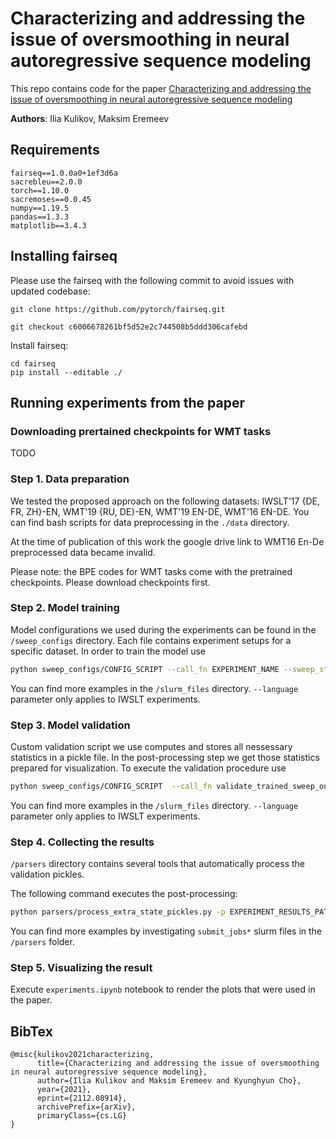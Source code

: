 # Characterizing and addressing the issue of oversmoothing in neural autoregressive sequence modeling

This repo contains code for the paper [Characterizing and addressing the issue of oversmoothing in neural autoregressive sequence modeling](https://arxiv.org/pdf/2112.08914.pdf)

**Authors**: Ilia Kulikov, Maksim Eremeev

## Requirements

```
fairseq==1.0.0a0+1ef3d6a
sacrebleu==2.0.0
torch==1.10.0
sacremoses==0.0.45
numpy==1.19.5
pandas==1.3.3
matplotlib==3.4.3
```

## Installing fairseq

Please use the fairseq with the following commit to avoid issues with updated codebase:

`git clone https://github.com/pytorch/fairseq.git`

`git checkout c6006678261bf5d52e2c744508b5ddd306cafebd`

Install fairseq:

```
cd fairseq
pip install --editable ./
```

## Running experiments from the paper

### Downloading prertained checkpoints for WMT tasks

TODO

### Step 1. Data preparation

We tested the proposed approach on the following datasets: IWSLT'17 {DE, FR, ZH}-EN, WMT'19 {RU, DE}-EN, WMT'19 EN-DE, WMT'16 EN-DE.
You can find bash scripts for data preprocessing in the `./data` directory.

At the time of publication of this work the google drive link to WMT16 En-De preprocessed data became invalid.

Please note: the BPE codes for WMT tasks come with the pretrained checkpoints. Please download checkpoints first.

### Step 2. Model training

Model configurations we used during the experiments can be found in the `/sweep_configs` directory. Each file contains experiment setups for a specific dataset. In order to train the model use

```bash
python sweep_configs/CONFIG_SCRIPT --call_fn EXPERIMENT_NAME --sweep_step CONFIG_SERIAL_NUMBER (--language SOURCE_LANGUAGE) | xargs python fairseq_module/train.py
```

You can find more examples in the `/slurm_files` directory. `--language` parameter only applies to IWSLT experiments.


### Step 3. Model validation

Custom validation script we use computes and stores all nessessary statistics in a pickle file. In the post-processing step we get those statistics prepared for visualization. To execute the validation procedure use

```bash
python sweep_configs/CONFIG_SCRIPT  --call_fn validate_trained_sweep_ontest --experiment_name_to_validate EXPERIMENT_NAME --sweep_step CONFIG_SERIAL_NUMBER --beam BEAM_SIZE (--language SOURCE_LANGUAGE) | xargs fairseq_module/validate.py
```

You can find more examples in the `/slurm_files` directory. `--language` parameter only applies to IWSLT experiments.

### Step 4. Collecting the results

`/parsers` directory contains several tools that automatically process the validation pickles. 

The following command executes the post-processing:

```bash
python parsers/process_extra_state_pickles.py -p EXPERIMENT_RESULTS_PATH -b BEAM_SIZE -o OUTPUT_DIRECTORY
```

You can find more examples by investigating `submit_jobs*` slurm files in the `/parsers` folder.

### Step 5. Visualizing the result

Execute `experiments.ipynb` notebook to render the plots that were used in the paper.


## BibTex

```
@misc{kulikov2021characterizing,
      title={Characterizing and addressing the issue of oversmoothing in neural autoregressive sequence modeling}, 
      author={Ilia Kulikov and Maksim Eremeev and Kyunghyun Cho},
      year={2021},
      eprint={2112.08914},
      archivePrefix={arXiv},
      primaryClass={cs.LG}
}
```
